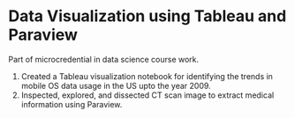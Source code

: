 # Data Visualization using Tableau and Paraview
Part of microcredential in data science course work.
1) Created a Tableau visualization notebook for identifying the trends in mobile OS data usage in the US upto the year 2009. 
2) Inspected, explored, and dissected CT scan image to extract medical information using Paraview.
